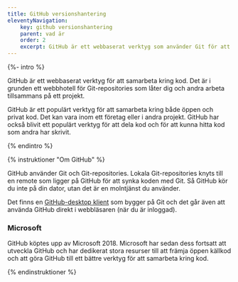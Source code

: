 ```yaml
---
title: GitHub versionshantering
eleventyNavigation:
    key: github versionshantering
    parent: vad är
    order: 2
    excerpt: GitHub är ett webbaserat verktyg som använder Git för att sammarbeta kring kod.
---
```


{%- intro %}

GitHub är ett webbaserat verktyg för att samarbeta kring kod. Det är i grunden ett webbhotell för Git-repositories som låter dig och andra arbeta tillsammans på ett projekt.

GitHub är ett populärt verktyg för att samarbeta kring både öppen och privat kod. Det kan vara inom ett företag eller i andra projekt. GitHub har också blivit ett populärt verktyg för att dela kod och för att kunna hitta kod som andra har skrivit.

{% endintro %}

{% instruktioner "Om GitHub" %}

GitHub använder Git och Git-repositories. Lokala Git-repositories knyts till en remote som ligger på GitHub för att synka koden med Git. Så GitHub kör du inte på din dator, utan det är en molntjänst du använder.

Det finns en [GitHub-desktop klient](https://desktop.github.com/) som bygger på Git och det går även att använda GitHub direkt i webbläsaren (när du är inloggad).

### Microsoft

GitHub köptes upp av Microsoft 2018. Microsoft har sedan dess fortsatt att utveckla GitHub och har dedikerat stora resurser till att främja öppen källkod och att göra GitHub till ett bättre verktyg för att samarbeta kring kod.

{% endinstruktioner %}
